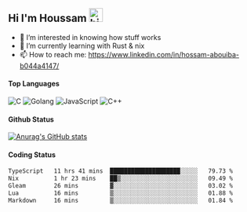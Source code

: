 ## Hi I'm Houssam <img src="https://user-images.githubusercontent.com/1303154/88677602-1635ba80-d120-11ea-84d8-d263ba5fc3c0.gif" width="28px" alt="hi">

- 👀 I’m interested in knowing how stuff works
- 🔭 I’m currently learning with Rust & nix
- 📫 How to reach me: https://www.linkedin.com/in/hossam-abouiba-b044a4147/

#### Top Languages

![C](https://img.shields.io/badge/c-%2300599C.svg?style=for-the-badge&logo=c&logoColor=white)
![Golang](https://img.shields.io/badge/go-blue?style=for-the-badge&logo=Goland)
![JavaScript](https://img.shields.io/badge/javascript-%23323330.svg?style=for-the-badge&logo=javascript&logoColor=%23F7DF1E)
![C++](https://img.shields.io/badge/C%2B%2B-blue?style=for-the-badge&logo=C%2B%2B)


#### Github Status
[![Anurag's GitHub stats](https://github-readme-stats.vercel.app/api?username=0xhoussam&theme=tokyonight)](https://github.com/anuraghazra/github-readme-stats)

#### Coding Status
<!--START_SECTION:waka-->

```txt
TypeScript   11 hrs 41 mins  ████████████████████░░░░░   79.73 %
Nix          1 hr 23 mins    ██▒░░░░░░░░░░░░░░░░░░░░░░   09.49 %
Gleam        26 mins         ▓░░░░░░░░░░░░░░░░░░░░░░░░   03.02 %
Lua          16 mins         ▒░░░░░░░░░░░░░░░░░░░░░░░░   01.88 %
Markdown     16 mins         ▒░░░░░░░░░░░░░░░░░░░░░░░░   01.84 %
```

<!--END_SECTION:waka-->
